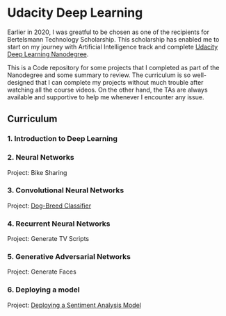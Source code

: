 # Udacity Deep Learning

Earlier in 2020, I was greatful to be chosen as one of the recipients for Bertelsmann Technology Scholarship. This scholarship has enabled me to start on my journey with Artificial Intelligence track and complete [Udacity Deep Learning Nanodegree](https://www.udacity.com/course/deep-learning-nanodegree--nd101).   


This is a Code repository for some projects that I completed as part of the Nanodegree and some summary to review. The curriculum is so well-designed that I can complete my projects without much trouble after watching all the course videos. On the other hand, the TAs are always available and supportive to help me whenever I encounter any issue. 




## Curriculum

### 1. Introduction to Deep Learning


### 2. Neural Networks
Project: Bike Sharing


### 3. Convolutional Neural Networks
Project: [Dog-Breed Classifier](https://github.com/quinnphm/udacity_deeplearning/tree/master/3.%20Convolutional%20Neural%20Networks/Project:%20Dog%20Breed%20Classifier)


### 4. Recurrent Neural Networks
Project: Generate TV Scripts


### 5. Generative Adversarial Networks
Project: Generate Faces


### 6. Deploying a model
Project: [Deploying a Sentiment Analysis Model](https://github.com/quinnphm/udacity_deeplearning/tree/master/6.%20Deploying%20a%20Model)
